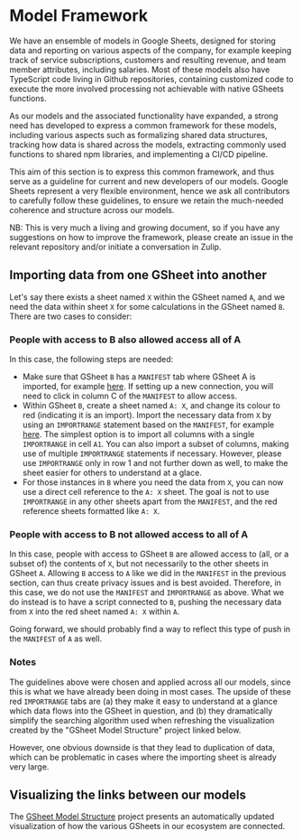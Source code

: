 # Model Framework

We have an ensemble of models in Google Sheets, designed for storing data and reporting on various aspects of the company, for example keeping track of service subscriptions, customers and resulting revenue, and team member attributes, including salaries. Most of these models also have TypeScript code living in Github repositories, containing customized code to execute the more involved processing not achievable with native GSheets functions.

As our models and the associated functionality have expanded, a strong need has developed to express a common framework for these models, including various aspects such as formalizing shared data structures, tracking how data is shared across the models, extracting commonly used functions to shared npm libraries, and implementing a CI/CD pipeline.

This aim of this section is to express this common framework, and thus serve as a guideline for current and new developers of our models. Google Sheets represent a very flexible environment, hence we ask all contributors to carefully follow these guidelines, to ensure we retain the much-needed coherence and structure across our models.

NB: This is very much a living and growing document, so if you have any suggestions on how to improve the framework, please create an issue in the relevant repository and/or initiate a conversation in Zulip.

## Importing data from one GSheet into another

Let's say there exists a sheet named `X` within the GSheet named `A`, and we need the data within sheet `X` for some calculations in the GSheet named `B`. There are two cases to consider:

### People with access to B also allowed access all of A

In this case, the following steps are needed:

* Make sure that GSheet `B` has a `MANIFEST` tab where GSheet A is imported, for example [here](https://docs.google.com/spreadsheets/d/1RsQjoMqQaw2Xv_Dk6UobmsBSnNJy2cGuKE57C2qIo2s/edit#gid=0). If setting up a new connection, you will need to click in column C of the `MANIFEST` to allow access.
* Within GSheet `B`, create a sheet named `A: X`, and change its colour to red (indicating it is an import). Import the necessary data from `X` by using an `IMPORTRANGE` statement based on the `MANIFEST`, for example [here](https://docs.google.com/spreadsheets/d/1RsQjoMqQaw2Xv_Dk6UobmsBSnNJy2cGuKE57C2qIo2s/edit#gid=926876263). The simplest option is to import all columns with a single `IMPORTRANGE` in cell `A1`. You can also import a subset of columns, making use of multiple `IMPORTRANGE` statements if necessary. However, please use `IMPORTRANGE` only in row 1 and not further down as well, to make the sheet easier for others to understand at a glace.
* For those instances in `B` where you need the data from `X`, you can now use a direct cell reference to the `A: X` sheet. The goal is not to use `IMPORTRANGE` in any other sheets apart from the `MANIFEST`, and the red reference sheets formatted like `A: X`.

### People with access to B not allowed access to all of A

In this case, people with access to GSheet `B` are allowed access to (all, or a subset of) the contents of `X`, but not necessarily to the other sheets in GSheet `A`. Allowing `B` access to `A` like we did in the `MANIFEST` in the previous section, can thus create privacy issues and is best avoided. Therefore, in this case, we do not use the `MANIFEST` and `IMPORTRANGE` as above. What we do instead is to have a script connected to `B`, pushing the necessary data from `X` into the red sheet named `A: X` within `A`.

Going forward, we should probably find a way to reflect this type of push in the `MANIFEST` of `A` as well.

### Notes

The guidelines above were chosen and applied across all our models, since this is what we have already been doing in most cases. The upside of these red `IMPORTRANGE` tabs are (a) they make it easy to understand at a glance which data flows into the GSheet in question, and (b) they dramatically simplify the searching algorithm used when refreshing the visualization created by the "GSheet Model Structure" project linked below.

However, one obvious downside is that they lead to duplication of data, which can be problematic in cases where the importing sheet is already very large. 

## Visualizing the links between our models

The [GSheet Model Structure](https://github.com/company-os/gsheet-model-structure) project presents an automatically updated visualization of how the various GSheets in our ecosystem are connected.
